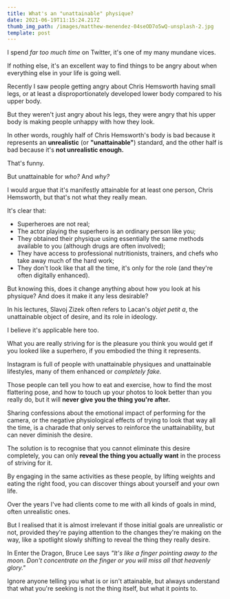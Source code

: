 ```yaml
---
title: What's an "unattainable" physique?
date: 2021-06-19T11:15:24.217Z
thumb_img_path: /images/matthew-menendez-04seOD7o5wQ-unsplash-2.jpg
template: post
---
```

I spend _far too much time_ on Twitter, it's one of my many mundane vices.

If nothing else, it's an excellent way to find things to be angry about when everything else in your life is going well.

Recently I saw people getting angry about Chris Hemsworth having small legs, or at least a disproportionately developed lower body compared to his upper body.

But they weren't just angry about his legs, they were angry that his upper body is making people unhappy with how they look.

In other words, roughly half of Chris Hemsworth's body is bad because it represents an **unrealistic** (or **"unattainable"**) standard, and the other half is bad because it's **not unrealistic enough.**

That's funny.

But unattainable for _who?_ And _why?_

I would argue that it's manifestly attainable for at least one person, Chris Hemsworth, but that's not what they really mean.

It's clear that:
- Superheroes are not real;
- The actor playing the superhero is an ordinary person like you;
- They obtained their physique using essentially the same methods available to you (although drugs are often involved);
- They have access to professional nutritionists, trainers, and chefs who take away much of the hard work;
- They don't look like that all the time, it's only for the role (and they're often digitally enhanced).

But knowing this, does it change anything about how you look at his physique? And does it make it any less desirable?

In his lectures, Slavoj Zizek often refers to Lacan's _objet petit a_, the unattainable object of desire, and its role in ideology.

I believe it's applicable here too.

What you are really striving for is the pleasure you think you would get if you looked like a superhero, if you embodied the thing it represents.

Instagram is full of people with unattainable physiques and unattainable lifestyles, many of them enhanced or _completely fake._

Those people can tell you how to eat and exercise, how to find the most flattering pose, and how to touch up your photos to look better than you really do, but it will **never give you the thing you're after.**

Sharing confessions about the emotional impact of performing for the camera, or the negative physiological effects of trying to look that way all the time, is a charade that only serves to reinforce the unattainability, but can never diminish the desire.

The solution is to recognise that you cannot eliminate this desire completely, you can only **reveal the thing you actually want** in the process of striving for it.

By engaging in the same activities as these people, by lifting weights and eating the right food, you can discover things about yourself and your own life.

Over the years I've had clients come to me with all kinds of goals in mind, often unrealistic ones.

But I realised that it is almost irrelevant if those initial goals are unrealistic or not, provided they're paying attention to the changes they're making on the way, like a spotlight slowly shifting to reveal the thing they really desire.

In Enter the Dragon, Bruce Lee says _"It's like a finger pointing away to the moon. Don't concentrate on the finger or you will miss all that heavenly glory."_

Ignore anyone telling you what is or isn't attainable, but always understand that what you're seeking is not the thing itself, but what it points to.
